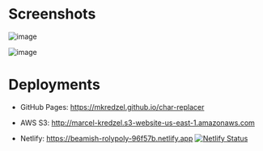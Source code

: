# Screenshots

![image](https://user-images.githubusercontent.com/44983911/192400186-00dc3d36-8c7a-4f0d-a286-a4d5baf69323.png)

![image](https://user-images.githubusercontent.com/44983911/192400249-e7a5b394-908b-49eb-81f7-513bd3f745c6.png)

# Deployments

- GitHub Pages: https://mkredzel.github.io/char-replacer

- AWS S3: http://marcel-kredzel.s3-website-us-east-1.amazonaws.com

- Netlify: https://beamish-rolypoly-96f57b.netlify.app [![Netlify Status](https://api.netlify.com/api/v1/badges/9c21facb-3e1f-4d40-bc09-a388e654309e/deploy-status)](https://app.netlify.com/sites/beamish-rolypoly-96f57b/deploys)
